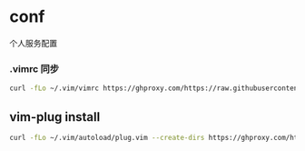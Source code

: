 # conf
个人服务配置

### .vimrc 同步
```sh
curl -fLo ~/.vim/vimrc https://ghproxy.com/https://raw.githubusercontent.com/yanxxit/conf/main/.vimrc
```

## vim-plug install
```sh
curl -fLo ~/.vim/autoload/plug.vim --create-dirs https://ghproxy.com/https://raw.githubusercontent.com/yanxxit/conf/main/vim-plug.install.vim
```